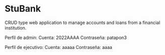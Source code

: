 # StuBank
 CRUD type web application to manage accounts and loans from a financial institution.

Perfil de admin:
    Cuenta: 2022AAAA
    Contraseña: patapon3

Perfil de ejecutivo:
    Cuenta: aaaaa
    Contraseña: aaaa